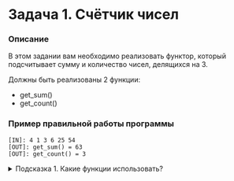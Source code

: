 # Задача 1. Счётчик чисел

### Описание
В этом задании вам необходимо реализовать функтор, который подсчитывает сумму и количество чисел, делящихся на 3. 

Должны быть реализованы 2 функции:
* get_sum()
* get_count()

### Пример правильной работы программы
```
[IN]: 4 1 3 6 25 54
[OUT]: get_sum() = 63
[OUT]: get_count() = 3
```
<details>

<summary>Подсказка 1. Какие функции использовать?</summary>

Можете использовать функцию `std::foreach`

</details>
